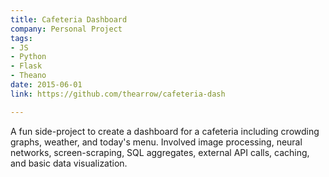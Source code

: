 ```yaml
---
title: Cafeteria Dashboard
company: Personal Project
tags:
- JS
- Python
- Flask
- Theano
date: 2015-06-01
link: https://github.com/thearrow/cafeteria-dash

---
```

A fun side-project to create a dashboard
for a cafeteria including crowding graphs, weather, and today's menu.
Involved image processing, neural networks, screen-scraping, SQL aggregates,
external API calls, caching, and basic data visualization.